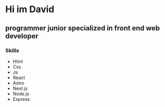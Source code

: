 # Hi im David
## programmer junior specialized in front end web developer 

### Skills
- Html
- Css
- Js
- React
- Astro
- Next.js
- Node.js
- Express
